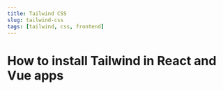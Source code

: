 ```yaml
---
title: Tailwind CSS
slug: tailwind-css
tags: [tailwind, css, frontend]
---
```


# How to install Tailwind in React and Vue apps
